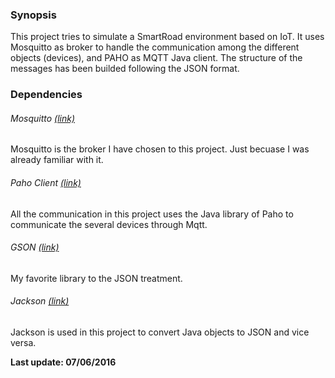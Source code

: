 ### Synopsis 

This project tries to simulate a SmartRoad environment based on IoT. It uses Mosquitto as broker to handle the communication among the different objects (devices), and PAHO as MQTT Java client. 
The structure of the messages has been builded following the JSON format. 


### Dependencies

###### Mosquitto [(link)](http://mosquitto.org/)
Mosquitto is the broker I have chosen to this project. 
Just becuase I was already familiar with it. 

 
###### Paho Client [(link)](https://eclipse.org/paho/)
All the communication in this project uses the Java library of Paho 
to communicate the several devices through Mqtt.  


###### GSON [(link)](https://github.com/google/gson)
My favorite library to the JSON treatment. 


###### Jackson [(link)](https://github.com/FasterXML/jackson-datatype-jsr310)
Jackson is used in this project to convert Java objects to JSON and vice versa. 	


**Last update: 07/06/2016** 


